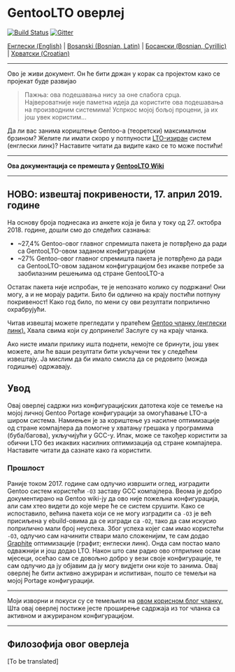 # GentooLTO оверлеј

[![Build Status](https://travis-ci.org/InBetweenNames/gentooLTO.svg?branch=master)](https://travis-ci.org/InBetweenNames/gentooLTO)
[![Gitter](https://badges.gitter.im/gentooLTO/community.svg)](https://gitter.im/gentooLTO/community?utm_source=badge&utm_medium=badge&utm_campaign=pr-badge)

[Енглески (English)](/README.md) | [Bosanski (Bosnian, Latin)](/README_bs_Lat.md) | [Босански (Bosnian, Cyrillic)](/README_bs_Cyrl.md) | [Хрватски (Croatian)](/README_hr.md)

---

Ово је живи документ. Он ће бити држан у корак са пројектом како се пројекат буде развијао

> Пажња: ова подешавања нису за оне слабога срца. Највероватније није паметна идеја да користите ова подешавања на производним системима! Успркос мојој бољој процени, ја их још увек користим...

Да ли вас занима кориштење Gentoo-а (теоретски) максималном брзином? Желите ли имати скоро у потпуности [LTO-изиран](https://gcc.gnu.org/wiki/LinkTimeOptimization) систем (енглески линк)? Наставите читати да видите како се то може постићи!

---

**Oва документација се премешта у [GentooLTO Wiki](https://github.com/InBetweenNames/gentooLTO/wiki)**

---

## НОВО: извештај покривености, 17. април 2019. године

На основу броја поднесака из анкете која је била у току од 27. октобра 2018. године, дошли смо до следећих сазнања:

* ~27,4% Gentoo-овог главног спремишта пакета је потврђено да ради са GentooLTO-овом заданом конфигурацијом
* ~27% Gentoo-овог главног спремишта пакета је потврђено да ради са GentooLTO-овом заданом конфигурацијом без икакве потребе за заобилазним решењима од стране GentooLTO-а

Остатак пакета није испробан, те је непознато колико су подржани! Они могу, а и не морају радити. Било би одлично на крају постићи потпуну покривеност! Како год било, по мени су ови резултати поприлично охрабрујући.

Читав извештај можете прегледати у пратећем [Gentoo чланку (енглески линк).](metadata/news/2019-04-17-results/2019-04-17-results.en.txt) Хвала свима који су допринели! Заслуге су на крају чланка.

Ако нисте имали прилику ишта поднети, немојте се бринути, још увек можете, али ће ваши резултати бити укључени тек у следећем извештају. Ја мислим да би имало смисла да се редовито (можда годишње) одржавају.

## Увод

Овај оверлеј садржи низ конфигурацијских датотека које се темеље на мојој личној Gentoo Portage конфигурацији за омогућавање LTO-а широм система. Намиењен је за кориштење уз насилне оптимизације од стране компајлера да помогне у хватању грешака у програмима (буба/багова), укључијући у GCC-у. Ипак, може се такођер користити за обични LTO без икаквих насилних оптимизација од стране компајлера. Наставите читати да сазнате како га користити.

### Прошлост

Раније током 2017. године сам одлучио извршити оглед, изградити Gentoo систем користећи `-O3` заставу GCC компајлера. Веома је добро документирано на Gentoo wiki-ју да ово није пожељна конфигурација, али сам хтео видети до које мере ће се систем срушити. Како се испоставило, већина пакета који се не могу изградити са `-O3` је већ присиљена у ebuild-овима да се изгради са `-O2`, тако да сам искусио поприлично мали број неуспеха. Због успеха којег сам имао користећи `-O3`, одлучио сам начинити ствари мало сложенијим, те сам додао [Graphite](https://gcc.gnu.org/wiki/Graphite) оптимизације (графит; енглески линк). Онда сам постао мало одважнији и још додао LTO. Након што сам радио ово отприлике осам мјесеци, осећао сам се довољно добро у вези своје конфигурације, те сам одлучио да ју објавим да ју могу видјети они које то занима. Овај оверлеј ће бити активно ажуриран и испитиван, пошто се темељи на мојој Portage конфигурацији.

---

Моји изворни и покуси су се темељили на [овом корисном блог чланку.](http://yuguangzhang.com/blog/enabling-gcc-graphite-and-lto-on-gentoo/) Шта овај оверлеј постиже јесте проширење садржаја из тог чланка са активном и ажурираном конфигурацијом.

---

## Филозофија овог оверлеја

[To be translated]
